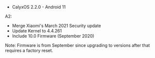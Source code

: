 * CalyxOS 2.2.0 - Android 11

A2:
* Merge Xiaomi's March 2021 Security update
* Update Kernel to 4.4.261
* Include 10.0 Firmware (September 2020)

Note: Firmware is from September since upgrading to versions after that
requires a factory reset.